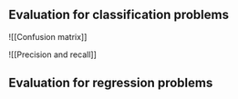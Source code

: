 ## Evaluation for classification problems

![[Confusion matrix]]

![[Precision and recall]]

## Evaluation for regression problems

